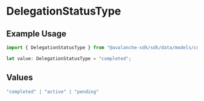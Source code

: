 # DelegationStatusType

## Example Usage

```typescript
import { DelegationStatusType } from "@avalanche-sdk/sdk/data/models/components";

let value: DelegationStatusType = "completed";
```

## Values

```typescript
"completed" | "active" | "pending"
```